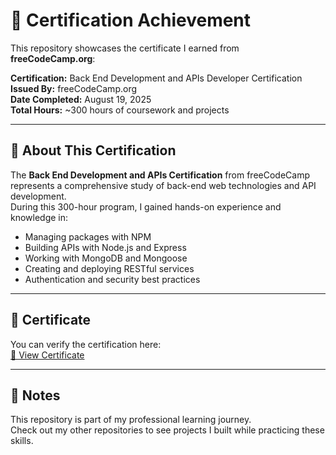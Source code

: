 # 📜 Certification Achievement

This repository showcases the certificate I earned from **freeCodeCamp.org**:

**Certification:** Back End Development and APIs Developer Certification  
**Issued By:** freeCodeCamp.org  
**Date Completed:** August 19, 2025  
**Total Hours:** ~300 hours of coursework and projects  

---

## 🚀 About This Certification
The **Back End Development and APIs Certification** from freeCodeCamp represents a comprehensive study of back-end web technologies and API development.  
During this 300-hour program, I gained hands-on experience and knowledge in:

- Managing packages with NPM  
- Building APIs with Node.js and Express  
- Working with MongoDB and Mongoose  
- Creating and deploying RESTful services  
- Authentication and security best practices  

---

## 🏅 Certificate
You can verify the certification here:  
[🔗 View Certificate](https://freecodecamp.org/certification/melika-nick/back-end-development-and-apis)

---

## 📌 Notes
This repository is part of my professional learning journey.  
Check out my other repositories to see projects I built while practicing these skills.
